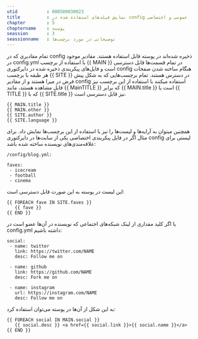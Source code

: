```yaml
---
utid           : 000500030023
title          : نمایش فیلدهای استفاده شده در config عمومی و اختصاصی
chapter        : 5
chaptername    : پوسته
seassion       : 3
seassionname   : توضیحاتی در مورد برچسب‌ها
---
```



<p>تمام مقادیری که در config ذخیره شده‌اند در پوسته قابل استفاده هستند. مقادیر موجود در config.yml با استفاده از برچسب {{ MAIN }} در تمام قسمت‌ها قابل دسترسی است و فایل‌های پیکربندی ذخیره شده در دایرکتوری config هنگام ساخته شدن صفحات هر طبقه با برچسب {{ SITE }} در دسترس هستند. تمام برچسب‌هایی که به شکل پیش فرض در میرا هستند و از مقادیر config استفاده میکنند با استفاده از این برچسب نیز قابل مشاهده هستند، مانند {{ MainTITLE }} که برابر {{ MAIN.title }} است یا {{ TITLE }} که با {{ SITE.title }} نیز قابل دسترسی است.</p>

<pre><code>{{ MAIN.title }}
{{ MAIN.other }}
{{ SITE.author }}
{{ SITE.language }}
</code></pre>

<p>همچنین میتوان به آرایه‌ها و لیست‌ها را نیز با استفاده از این برچسب‌ها نمایش داد. برای مثال اگر در فایل پیکربندی اختصاصی یکی از سایت‌ها در دایرکتوری config لیستی برای علاقه‌مندی‌های نویسنده ساخته شده باشد:</p>

<pre><code>/config/blog.yml:

faves:
 - icecream
 - football
 - cinema
</code></pre>

<p>این لیست در پوسته به این صورت قابل دسترسی است:</p>

<pre><code>{{ FOREACH fave IN SITE.faves }}
   {{ fave }}
{{ END }}
</code></pre>

<p>یا اگر کلید مقداری از لینک شبکه‌های اجتماعی که نویسنده در آن‌ها عضو است در config.yml داشته باشیم:</p>

<pre><code>social:
 - name: twitter
   link: https://twitter.com/NAME
   desc: Follow me on

 - name: github
   link: https://github.com/NAME
   desc: Fork me on

 - name: instagram
   url: https://instagram.com/NAME
   desc: Follow me on
</code></pre>

<p>به این شکل از آن‌ها در پوسته می‌توان استفاده کرد:</p>

<pre><code>{{ FOREACH social IN MAIN.social }}
   {{ social.desc }} &lt;a href={{ social.link }}&gt;{{ social.name }}&lt;/a&gt;
{{ END }}
</code></pre>

